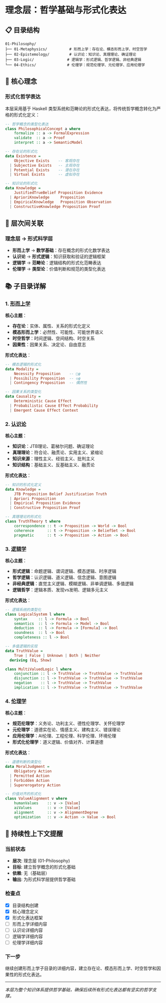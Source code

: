 # 理念层：哲学基础与形式化表达

## 📋 目录结构

```text
01-Philosophy/
├── 01-Metaphysics/          # 形而上学：存在论、模态形而上学、时空哲学
├── 02-Epistemology/         # 认识论：知识论、真理理论、确证理论
├── 03-Logic/               # 逻辑学：形式逻辑、哲学逻辑、非经典逻辑
└── 04-Ethics/              # 伦理学：规范伦理学、元伦理学、应用伦理学
```

## 🎯 核心理念

### 形式化哲学表达

本层采用基于 Haskell 类型系统和范畴论的形式化表达，将传统哲学概念转化为严格的形式化定义：

```haskell
-- 哲学概念的类型化表达
class PhilosophicalConcept a where
    formalize :: a -> FormalExpression
    validate  :: a -> Proof
    interpret :: a -> SemanticModel

-- 存在论的形式化
data Existence = 
    Objective Exists    -- 客观存在
  | Subjective Exists   -- 主观存在
  | Potential Exists    -- 潜在存在
  | Virtual Exists      -- 虚拟存在

-- 知识论的形式化
data Knowledge = 
    JustifiedTrueBelief Proposition Evidence
  | AprioriKnowledge     Proposition
  | EmpiricalKnowledge   Proposition Observation
  | ConstructiveKnowledge Proposition Proof
```

## 🔗 层次间关联

### 理念层 → 形式科学层

- **形而上学** → **数学基础**：存在概念的形式化数学表达
- **认识论** → **形式逻辑**：知识获取和验证的逻辑框架
- **逻辑学** → **范畴论**：逻辑结构的形式化范畴表达
- **伦理学** → **类型论**：价值判断和规范的类型化表达

## 📚 子目录详解

### 1. [形而上学](../01-Metaphysics/README.md)

**核心主题**：

- **存在论**：实体、属性、关系的形式化定义
- **模态形而上学**：必然性、可能性、可能世界语义
- **时空哲学**：时间逻辑、空间结构、时空关系
- **因果性**：因果关系、决定论、自由意志

**形式化表达**：

```haskell
-- 模态逻辑的形式化
data Modality = 
    Necessity Proposition    -- □φ
  | Possibility Proposition  -- ◇φ
  | Contingency Proposition  -- 偶然性

-- 因果关系的类型化
data Causality = 
    Deterministic Cause Effect
  | Probabilistic Cause Effect Probability
  | Emergent Cause Effect Context
```

### 2. [认识论](../02-Epistemology/README.md)

**核心主题**：

- **知识论**：JTB理论、葛梯尔问题、确证理论
- **真理理论**：符合论、融贯论、实用主义、紧缩论
- **知识来源**：理性主义、经验主义、批判主义
- **知识结构**：基础主义、反基础主义、融贯论

**形式化表达**：

```haskell
-- 知识的形式化定义
data Knowledge = 
    JTB Proposition Belief Justification Truth
  | Apriori Proposition
  | Empirical Proposition Evidence
  | Constructive Proposition Proof

-- 真理理论的形式化
class TruthTheory t where
    correspondence :: t -> Proposition -> World -> Bool
    coherence      :: t -> Proposition -> BeliefSet -> Bool
    pragmatic      :: t -> Proposition -> Action -> Bool
```

### 3. [逻辑学](../03-Logic/README.md)

**核心主题**：

- **形式逻辑**：命题逻辑、谓词逻辑、模态逻辑、时序逻辑
- **哲学逻辑**：认识逻辑、道义逻辑、信念逻辑、意图逻辑
- **非经典逻辑**：直觉主义逻辑、模糊逻辑、非单调逻辑、多值逻辑
- **逻辑哲学**：逻辑本质、发现vs发明、逻辑多元主义

**形式化表达**：

```haskell
-- 逻辑系统的类型化
class LogicalSystem l where
    syntax     :: l -> Formula -> Bool
    semantics  :: l -> Formula -> Model -> Bool
    deduction  :: l -> Formula -> [Formula] -> Bool
    soundness  :: l -> Bool
    completeness :: l -> Bool

-- 多值逻辑的实现
data TruthValue = 
    True | False | Unknown | Both | Neither
  deriving (Eq, Show)

class MultiValuedLogic l where
    conjunction :: l -> TruthValue -> TruthValue -> TruthValue
    disjunction :: l -> TruthValue -> TruthValue -> TruthValue
    negation    :: l -> TruthValue -> TruthValue
    implication :: l -> TruthValue -> TruthValue -> TruthValue
```

### 4. [伦理学](../04-Ethics/README.md)

**核心主题**：

- **规范伦理学**：义务论、功利主义、德性伦理学、关怀伦理学
- **元伦理学**：道德实在论、情感主义、建构主义、错误理论
- **应用伦理学**：AI伦理、工程伦理、科学伦理、环境伦理
- **形式化伦理学**：道义逻辑、价值对齐、计算道德

**形式化表达**：

```haskell
-- 道德判断的类型化
data MoralJudgment = 
    Obligatory Action
  | Permitted Action
  | Forbidden Action
  | Supererogatory Action

-- 价值对齐的形式化
class ValueAlignment v where
    humanValues    :: v -> [Value]
    aiValues       :: v -> [Value]
    alignment      :: v -> AlignmentDegree
    optimization   :: v -> Action -> Value -> Bool
```

## 🔄 持续性上下文提醒

### 当前状态

- **层次**: 理念层 (01-Philosophy)
- **目标**: 建立哲学概念的形式化基础
- **依赖**: 无（基础层）
- **输出**: 为形式科学层提供哲学基础

### 检查点

- [x] 目录结构创建
- [x] 核心理念定义
- [x] 形式化表达框架
- [ ] 形而上学详细内容
- [ ] 认识论详细内容
- [ ] 逻辑学详细内容
- [ ] 伦理学详细内容

### 下一步

继续创建形而上学子目录的详细内容，建立存在论、模态形而上学、时空哲学和因果性的形式化表达。

---

*本层为整个知识体系提供哲学基础，确保后续所有形式化表达都有坚实的哲学支撑。*
